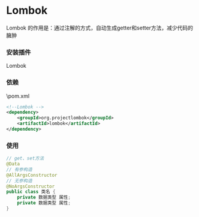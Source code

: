 # Lombok

Lombok 的作用是：通过注解的方式，自动生成getter和setter方法，减少代码的臃肿

### 安装插件

Lombok

### 依赖

\pom.xml

``` xml
<!--Lombok -->
<dependency>
    <groupId>org.projectlombok</groupId>
    <artifactId>lombok</artifactId>
</dependency>
```

### 使用

``` Java
// get、set方法
@Data
// 有参构造
@AllArgsConstructor
// 无参构造
@NoArgsConstructor
public class 类名 {
    private 数据类型 属性;
    private 数据类型 属性;
}
```
